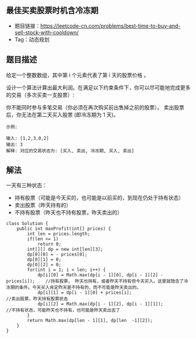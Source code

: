 ## 最佳买卖股票时机含冷冻期

- 题目链接：https://leetcode-cn.com/problems/best-time-to-buy-and-sell-stock-with-cooldown/
- Tag：动态规划

## 题目描述
给定一个整数数组，其中第 i 个元素代表了第 i 天的股票价格 。​

设计一个算法计算出最大利润。在满足以下约束条件下，你可以尽可能地完成更多的交易（多次买卖一支股票）:

你不能同时参与多笔交易（你必须在再次购买前出售掉之前的股票）。
卖出股票后，你无法在第二天买入股票 (即冷冻期为 1 天)。

```
示例:

输入: [1,2,3,0,2]
输出: 3 
解释: 对应的交易状态为: [买入, 卖出, 冷冻期, 买入, 卖出]
```
## 解法
一天有三种状态：
- 持有股票（可能是今天买的，也可能是以前买的，到现在仍处于持有状态）
- 卖出股票（昨天持有的）
- 不持有股票（昨天也不持有股票，昨天卖出的）
```
class Solution {
    public int maxProfit(int[] prices) {
        int len = prices.length;
        if(len <= 1)
            return 0;
        int[][] dp = new int[len][3];
        dp[0][0] = - prices[0];
        dp[0][1] = 0;
        dp[0][2] = 0;
        for(int i = 1; i < len; i++) {
            dp[i][0] = Math.max(dp[i - 1][0], dp[i - 1][2] - prices[i]);    //持有股票， 昨天也持有，或者昨天不持有但今天买入。这里就隐含了冷冻期的条件。今天买入肯定昨天是不持有的，而不可能是昨天卖出的。
            dp[i][1] = dp[i - 1][0] + prices[i];                            //卖出股票，昨天持有股票状态
            dp[i][2] = Math.max(dp[i - 1][2], dp[i - 1][1]);                //不持有状态，可能昨天也不持有，也可能是昨天卖出去了
        }
        return Math.max(dp[len - 1][1], dp[len  -1][2]);
    }
}
```